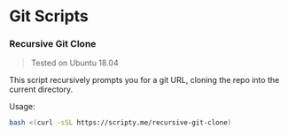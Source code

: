 # Git Scripts
### Recursive Git Clone
> Tested on Ubuntu 18.04

This script recursively prompts you for a git URL, cloning the repo into the current directory.

Usage:
```bash
bash <(curl -sSL https://scripty.me/recursive-git-clone)
```